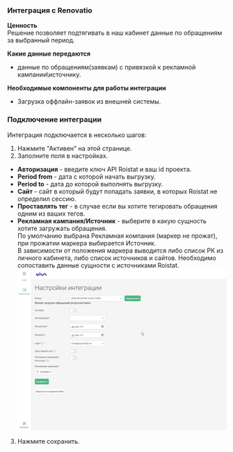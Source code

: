 ### Интеграция с Renovatio  
**Ценность**   
Решение позволяет подтягивать в наш кабинет данные по обращениям за выбранный период. 

**Какие данные передаются**  
- данные по обращениям(заявкам) с привязкой к рекламной кампании\источнику.  

**Необходимые компоненты для работы интеграции** 
- Загрузка оффлайн-заявок из внешней системы.  

### Подключение интеграции  
Интеграция подключается в несколько шагов:

1. Нажмите "Активен" на этой странице.
2. Заполните поля в настройках. 
- **Авторизация** - введите ключ API Roistat и ваш id проекта.    
- **Period from** - дата с которой начать выгрузку.  
- **Period to** - дата до которой выполнять выгрузку.  
- **Сайт** - сайт в который будут попадать заявки, в которых Roistat не определил сессию.  
- **Проставлять тег** - в случае если вы хотите тегировать обращения одним из ваших тегов.  
- **Рекламная кампания/Источник** - выберите в какую сущность хотите загружать обращения.  
По умолчанию выбрана Рекламная компания (маркер не прожат), при прожатии маркера выбирается Источник.  
В зависимости от положения маркера выводится либо список РК из личного кабинета, либо список источников и сайтов. Необходимо сопоставить данные сущности с источниками Roistat.  
![image](roistat_2.gif)
3. Нажмите сохранить.  


